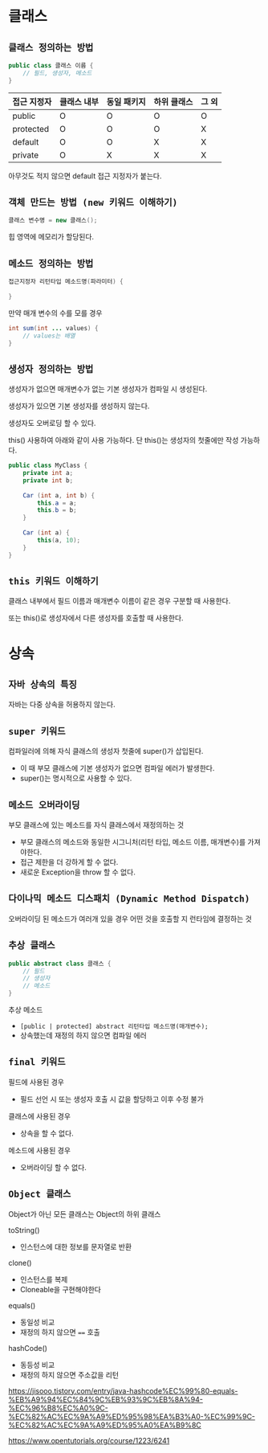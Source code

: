 # 클래스

## `클래스 정의하는 방법`

```java
public class 클래스 이름 {
    // 필드, 생성자, 메소드
}
```

| 접근 지정자 | 클래스 내부 | 동일 패키지 | 하위 클래스 | 그 외 |
| ----------- | ----------- | ----------- | ----------- | ----- |
| public      | O           | O           | O           | O     |
| protected   | O           | O           | O           | X     |
| default     | O           | O           | X           | X     |
| private     | O           | X           | X           | X     |

아무것도 적지 않으면 default 접근 지정자가 붙는다.

## `객체 만드는 방법 (new 키워드 이해하기)`

```java
클래스 변수명 = new 클래스();
```

힙 영역에 메모리가 할당된다.

## `메소드 정의하는 방법`

```java
접근지정자 리턴타입 메소드명(파라미터) {
    
}
```

만약 매개 변수의 수를 모를 경우

```java
int sum(int ... values) {
    // values는 배열
}
```

## `생성자 정의하는 방법`

생성자가 없으면 매개변수가 없는 기본 생성자가 컴파일 시 생성된다.

생성자가 있으면 기본 생성자를 생성하지 않는다.

생성자도 오버로딩 할 수 있다.

this()  사용하여 아래와 같이 사용 가능하다. 단 this()는 생성자의 첫줄에만 작성 가능하다.

```java
public class MyClass {
    private int a;
    private int b;
    
    Car (int a, int b) {
        this.a = a;
        this.b = b;
    }
    
    Car (int a) {
        this(a, 10);
    }
}
```

## `this 키워드 이해하기`

클래스 내부에서 필드 이름과 매개변수 이름이 같은 경우 구분할 때 사용한다.

또는 this()로 생성자에서 다른 생성자를 호출할 때 사용한다.

# 상속

## `자바 상속의 특징`

자바는 다중 상속을 허용하지 않는다.

## `super 키워드`

컴파일러에 의해 자식 클래스의 생성자 첫줄에 super()가 삽입된다.

- 이 때 부모 클래스에 기본 생성자가 없으면 컴파일 에러가 발생한다.
- super()는 명시적으로 사용할 수 있다.

## `메소드 오버라이딩`

부모 클래스에 있는 메소드를 자식 클래스에서 재정의하는 것

- 부모 클래스의 메소드와 동일한 시그니처(리턴 타입, 메소드 이름, 매개변수)를 가져야한다.
- 접근 제한을 더 강하게 할 수 없다.
- 새로운 Exception을 throw 할 수 없다.

## `다이나믹 메소드 디스패치 (Dynamic Method Dispatch)`

오버라이딩 된 메소드가 여러개 있을 경우 어떤 것을 호출할 지 런타임에 결정하는 것

## `추상 클래스`

```java
public abstract class 클래스 {
    // 필드
    // 생성자
    // 메소드
}
```

추상 메소드

- `[public | protected] abstract 리턴타입 메소드명(매개변수);`
- 상속했는데 재정의 하지 않으면 컴파일 에러

## `final 키워드`

필드에 사용된 경우

- 필드 선언 시 또는 생성자 호출 시 값을 할당하고 이후 수정 불가

클래스에 사용된 경우

- 상속을 할 수 없다.

메소드에 사용된 경우

- 오버라이딩 할 수 없다.

## `Object 클래스`

Object가 아닌 모든 클래스는 Object의 하위 클래스

toString()

- 인스턴스에 대한 정보를 문자열로 반환

clone()

- 인스턴스를 복제
- Cloneable을 구현해야한다

equals()

- 동일성 비교
- 재정의 하지 않으면 `==` 호출

hashCode()

- 동등성 비교
- 재정의 하지 않으면 주소값을 리턴

https://jisooo.tistory.com/entry/java-hashcode%EC%99%80-equals-%EB%A9%94%EC%84%9C%EB%93%9C%EB%8A%94-%EC%96%B8%EC%A0%9C-%EC%82%AC%EC%9A%A9%ED%95%98%EA%B3%A0-%EC%99%9C-%EC%82%AC%EC%9A%A9%ED%95%A0%EA%B9%8C

https://www.opentutorials.org/course/1223/6241


